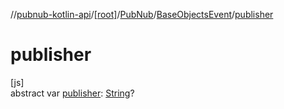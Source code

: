 //[pubnub-kotlin-api](../../../../index.md)/[[root]](../../index.md)/[PubNub](../index.md)/[BaseObjectsEvent](index.md)/[publisher](publisher.md)

# publisher

[js]\
abstract var [publisher](publisher.md): [String](https://kotlinlang.org/api/latest/jvm/stdlib/kotlin-stdlib/kotlin/-string/index.html)?
